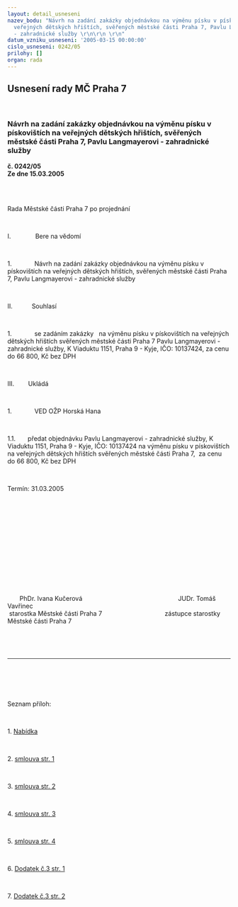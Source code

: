 ```yaml
---
layout: detail_usneseni
nazev_bodu: "Návrh na zadání zakázky objednávkou na výměnu písku v pískovištích na
  veřejných dětských hřištích, svěřených městské části Praha 7, Pavlu Langmayerovi
  - zahradnické služby \r\n\r\n \r\n"
datum_vzniku_usneseni: '2005-03-15 00:00:00'
cislo_usneseni: 0242/05
prilohy: []
organ: rada
---
```

<div id="ucUsn_pList" class="usn">
	<span><h2>Usnesení rady MČ Praha 7 </h2>
<br></span><div class="standBody">
<span><h3>Návrh na zadání zakázky objednávkou na výměnu písku v pískovištích na veřejných dětských hřištích, svěřených městské části Praha 7, Pavlu Langmayerovi - zahradnické služby 

 
</h3></span><div class="center">
		<strong>č. 0242/05</strong><br>
	</div>
<div class="center">
		<strong>Ze dne 15.03.2005</strong><br><br>
	</div>
<p><span><?xml:namespace prefix = o ns = "urn:schemas-microsoft-com:office:office" /><p></p></span></p>
<br><p>Rada Městské části Praha 7 po projednání</p>
<br><p><span>I.<span>              </span></span>Bere na vědomí</p>
<br><p><span>1.<span>             </span></span>Návrh na zadání zakázky objednávkou na výměnu písku v pískovištích na veřejných dětských hřištích, svěřených městské části Praha 7, Pavlu Langmayerovi - zahradnické služby </p>
<br><p><span>II.<span>           </span></span>Souhlasí</p>
<br><p><span>1.<span>             </span></span>se zadáním zakázky<span>   </span>na výměnu písku v pískovištích na veřejných dětských hřištích svěřených městské části Praha 7 Pavlu Langmayerovi - zahradnické služby, K Viaduktu 1151, Praha 9 - Kyje, IČO: 10137424, za cenu do 66 800, Kč bez DPH</p>
<br><p><span>III.<span>        </span></span>Ukládá</p>
<br><p><span>1.<span>             </span></span>VED OŽP Horská Hana</p>
<br><p><span>1.1.<span>       </span></span>předat objednávku Pavlu Langmayerovi - zahradnické služby, K Viaduktu 1151, Praha 9 - Kyje, IČO: 10137424 na výměnu písku v pískovištích na veřejných dětských hřištích svěřených městské části Praha 7,<span>  </span>za cenu do 66 800, Kč bez DPH</p>
<br><p>Termín: 31.03.2005</p>
<br><p align="left"><p> </p></p>
<br><p><p> </p></p>
<br><p><p> </p></p>
<br><p><span>       </span>PhDr. Ivana Kučerová<span>                                         </span><span>              </span>JUDr. Tomáš Vavřinec <br><span> </span>starostka Městské části Praha 7<span>                                 </span><span>   </span>zástupce starostky Městské části Praha 7</p>
<br><p><br></p>
<hr>
<br><br><p></p>
<br><p>Seznam příloh:</p>
<br><p border>1. <a href="http://www.praha7.cz/zdroj.aspx?typ=4&amp;Id=2795&amp;sh=341152766">Nabídka </a></p>
<br><p border>2. <a href="http://www.praha7.cz/zdroj.aspx?typ=4&amp;Id=2796&amp;sh=550506590">smlouva str. 1 </a></p>
<br><p border>3. <a href="http://www.praha7.cz/zdroj.aspx?typ=4&amp;Id=2797&amp;sh=805068990">smlouva str. 2 </a></p>
<br><p border>4. <a href="http://www.praha7.cz/zdroj.aspx?typ=4&amp;Id=2798&amp;sh=13016094">smlouva str. 3 </a></p>
<br><p border>5. <a href="http://www.praha7.cz/zdroj.aspx?typ=4&amp;Id=2799&amp;sh=266530686">smlouva str. 4 </a></p>
<br><p>6. <a href="http://www.praha7.cz/zdroj.aspx?typ=4&amp;Id=2800&amp;sh=1818533726" target="_blank" border>Dodatek č.3 str. 1</a></p>
<br><p border>7. <a href="http://www.praha7.cz/zdroj.aspx?typ=4&amp;Id=2801&amp;sh=1636992894">Dodatek č.3 str. 2 </a></p>
<br><p> </p>
</div>
</div>